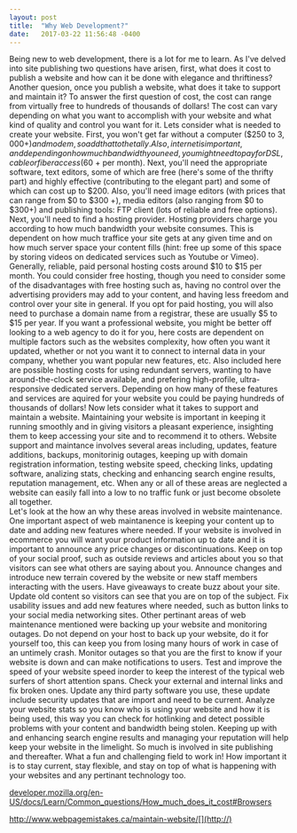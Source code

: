 ```yaml
---
layout: post
title:  "Why Web Development?"
date:   2017-03-22 11:56:48 -0400
---
```


Being new to web development, there is a lot for me to learn. As I've delved into site publishing two questions have arisen, first,  what does it cost to publish a website and how can it be done with elegance and thriftiness?  Another quesion, once you publish a website, what does it take to support and maintain it?
To answer the first question of cost, the cost can range from virtually free to hundreds of thousands of dollars!  The cost can vary depending on what you want to  accomplish with your website and what kind of quality and control you want for it.  Lets consider what is needed to create your website. First, you won't get far without a computer ($250 to $3,000+) and modem, so add that to the tally.  Also, internet is important, and depending on how much bandwidth you need, you might need to pay for DSL, cable or fiber access ($60 + per month).  Next, you'll need the appropriate software, text editors, some of which are free (here's some of the thrifty part) and highly effective (contributing to the elegant part) and some of which can cost up to $200.  Also, you'll need image editors (with prices that can range from $0 to $300 +), media editors (also ranging from $0 to $300+) and publishing tools: FTP client (lots of reliable and free options).
Next, you'll need to find a hosting provider.  Hosting providers charge you according to how much bandwidth your website consumes.  This is dependent on how much traffice your site gets at any given time and on how much server space your content fills (hint: free up some of this space by storing videos on dedicated services such as Youtube or Vimeo).  Generally, reliable, paid personal hosting costs around $10 to $15 per month. You could consider free hosting, though you need to consider some of the disadvantages with free hosting such as, having no control over the advertising providers may add to your content, and having less freedom and control over your site in general. If you opt for paid hosting, you will also need to purchase a domain name from a registrar, these are usually $5 to $15 per year.
If you want a professional website, you might be better off looking to a web agency to do it for you, here costs are dependent on multiple factors such as the websites complexity, how often you want it updated, whether or not you want it to connect to internal data in your company, whether you want popular new features, etc.  Also included here are possible hosting costs for using redundant servers, wanting to have around-the-clock service available, and prefering  high-profile, ultra-responsive dedicated servers.  Depending on how many of these features and services are aquired for your website you could be paying hundreds of thousands of dollars!
Now lets consider what it takes to support and maintain a website.  Maintaining your website is important in keeping it running smoothly and in giving visitors a pleasant experience, insighting them to keep accessing your site and to recommend it to others.  Website support and maintance involves several areas including, updates, feature additions, backups, monitorinig outages, keeping up with domain registration information, testing website speed, checking links, updating software, analizing stats, checking and enhancing search engine results, reputation management, etc.  When any or all of these areas are neglected a website can easily fall into a low to no traffic funk or just become obsolete all together.  
Let's look at the how an why these areas involved in website maintenance. One important aspect of web maintanence is keeping your content up to date and adding new features where needed.  If your website is involved in ecommerce you will want your product information up to date and it is important to announce any price changes or discontinuations.  Keep on top of your social proof, such as outside reviews and articles  about you so that visitors can see what others are saying about you.  Announce changes and introduce new terrain covered by the website or new staff members interacting with the users.  Have giveaways to create buzz about your site.  Update old content so visitors can see that you are on top of the subject. Fix usability issues and add new features where needed, such as button links to your social media networking sites.
Other pertinant areas of web maintenance mentioned were backing up your website and monitoring outages.  Do not depend on your host to back up your website, do it for yourself too, this can keep you from losing many hours of work in case of an untimely crash.  Monitor outages so that you are the first to know if your website is down and can make notifications to users. Test and improve the speed of your website speed inorder to keep the interest of the typical web surfers of short attention spans. Check your external and internal links and fix broken ones. Update any third party software you use, these update include security updates that are import and need to be current. Analyze your website stats so you know who is using your website and how it is being used, this way you can check for hotlinking and detect possible problems with your content and bandwidth being stolen. Keeping up with and enhancing search engine results and managing your reputation will help keep your website in the limelight.
So much is involved in site publishing and thereafter.  What a fun and challenging field to work in!  How important it is to stay current, stay flexible, and stay on top of what is happening with your websites and any pertinant technology too.

[developer.mozilla.org/en-US/docs/Learn/Common_questions/How_much_does_it_cost#Browsers](http://)

http://www.webpagemistakes.ca/maintain-website/[](http://)

